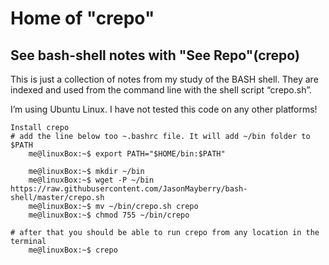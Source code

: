 # Home of "crepo"
## See bash-shell notes with "See Repo"(crepo)

This is just a collection of notes from my study of the BASH shell. They are indexed and used from the command line with the shell script “crepo.sh”.  
  
I’m using Ubuntu Linux. I have not tested this code on any other platforms!  
  
```  
Install crepo  
# add the line below too ~.bashrc file. It will add ~/bin folder to $PATH  
    me@linuxBox:~$ export PATH="$HOME/bin:$PATH"  

    me@linuxBox:~$ mkdir ~/bin  
    me@linuxBox:~$ wget -P ~/bin https://raw.githubusercontent.com/JasonMayberry/bash-shell/master/crepo.sh  
    me@linuxBox:~$ mv ~/bin/crepo.sh crepo
    me@linuxBox:~$ chmod 755 ~/bin/crepo  
  
# after that you should be able to run crepo from any location in the terminal  
    me@linuxBox:~$ crepo  
```
